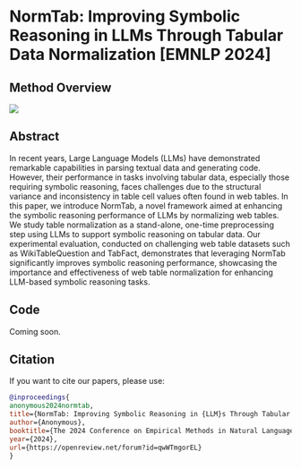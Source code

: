 # NormTab: Improving Symbolic Reasoning in LLMs Through Tabular Data Normalization [EMNLP 2024]

## Method Overview 

<image src="/NormTab.jpg"/>


## Abstract
In recent years, Large Language Models (LLMs) have demonstrated remarkable capabilities in parsing textual data and generating code. However, their performance in tasks involving tabular data, especially those requiring
symbolic reasoning, faces challenges due to the structural variance and inconsistency in table cell values often found in web tables. In this paper, we introduce NormTab, a novel framework aimed at enhancing the symbolic
reasoning performance of LLMs by normalizing web tables. We study table normalization as a stand-alone, one-time preprocessing step using LLMs to support symbolic reasoning on tabular data. Our experimental evaluation, conducted on challenging web table datasets such as WikiTableQuestion and TabFact, demonstrates that leveraging NormTab significantly improves symbolic reasoning performance, showcasing the importance and effectiveness of web table normalization for enhancing LLM-based symbolic reasoning tasks.


## Code 

Coming soon.

## Citation

If you want to cite our papers, please use:

```bibtex
@inproceedings{
anonymous2024normtab,
title={NormTab: Improving Symbolic Reasoning in {LLM}s Through Tabular Data Normalization},
author={Anonymous},
booktitle={The 2024 Conference on Empirical Methods in Natural Language Processing},
year={2024},
url={https://openreview.net/forum?id=qwWTmgorEL}
}
```
